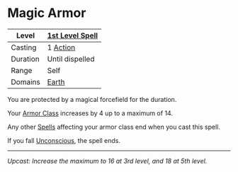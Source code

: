 # Magic Armor

| Level    | [1st Level Spell](1st%20Level%20Spells.md)                            |
| -------- | --------------------------------------------------------------------- |
| Casting  | 1 [Action](../../../../Game%20Procedures/Core%20Procedures/Action.md) |
| Duration | Until dispelled                                                       |
| Range    | Self                                                                  |
| Domains  | [Earth](../../Spell%20Domains/Earth.md)                               |

You are protected by a magical forcefield for the duration.

Your [Armor Class](../../../../Player%20Characters/Derived%20Statistics/Armor%20Class.md) increases by 4 up to a maximum of 14.

Any other [Spells](../../../Spells.md) affecting your armor class end when you cast this spell.

If you fall [Unconscious](../../../../Game%20Procedures/Conditions/Unconscious.md), the spell ends.

---
*Upcast: Increase the maximum to 16 at 3rd level, and 18 at 5th level.*
